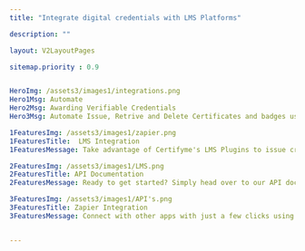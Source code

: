 ```yaml
---
title: "Integrate digital credentials with LMS Platforms"

description: ""

layout: V2LayoutPages

sitemap.priority : 0.9


HeroImg: /assets3/images1/integrations.png
Hero1Msg: Automate
Hero2Msg: Awarding Verifiable Credentials
Hero3Msg: Automate Issue, Retrive and Delete Certificates and badges using our Integrations

1FeaturesImg: /assets3/images1/zapier.png
1FeaturesTitle:  LMS Integration
1FeaturesMessage: Take advantage of Certifyme's LMS Plugins to issue credentials. The integration with an Learning Management System into a company's existing infrastructure can provide many benefits. By using the LMS plugins users can instantly receive,retrieve and update their credentials.In addition, the LMS can be used to track progress and the completion of training requirements. Using LMS Plugins institutions can issue credentials without depedning on a third party application.

2FeaturesImg: /assets3/images1/LMS.png
2FeaturesTitle: API Documentation
2FeaturesMessage: Ready to get started? Simply head over to our API docs to see our credentials list, parameters, and response codes. API documentation is a technical document that describes how to use a software programming interface. An API is a set of programming instructions that specify how one software application can communicate with another. Use our API documentation to post, Put, Get and Delete Credentials

3FeaturesImg: /assets3/images1/API's.png
3FeaturesTitle: Zapier Integration
3FeaturesMessage: Connect with other apps with just a few clicks using Zapier integration and never worry about duplicating efforts again! Zapier Integration makes it easy to connect with other apps with just a few clicks and never worry about duplicating efforts again! With Zapier, you can instantly connect apps to automate repetitive tasks without coding or relying on IT. Simply create a Zap (an automation recipe) to automatically move data from one app to another whenever something new happens. 


---
```



